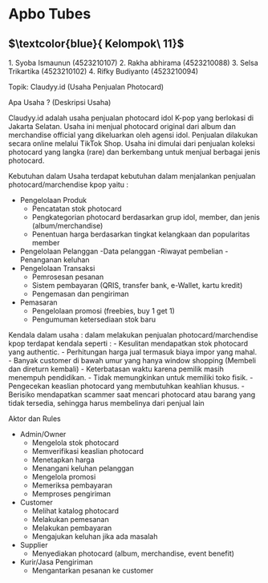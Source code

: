 # Apbo Tubes

## $\textcolor{blue}{ Kelompok\ 11}$

1.⁠ ⁠Syoba Ismaunun (4523210107)
2.⁠ ⁠Rakha abhirama (4523210088)
3.⁠ ⁠Selsa Trikartika (4523210102)
4.⁠ ⁠Rifky Budiyanto (4523210094)

Topik: Claudyy.id (Usaha Penjualan Photocard)

Apa Usaha ? (Deskripsi Usaha)

Claudyy.id adalah usaha penjualan photocard idol K-pop yang berlokasi di Jakarta Selatan. Usaha ini menjual photocard original dari album dan merchandise official yang dikeluarkan oleh agensi idol. Penjualan dilakukan secara online melalui TikTok Shop. Usaha ini dimulai dari penjualan koleksi photocard yang langka (rare) dan berkembang untuk menjual berbagai jenis photocard.

Kebutuhan dalam Usaha 
terdapat kebutuhan dalam menjalankan penjualan photocard/marchendise kpop yaitu :
- Pengelolaan Produk
    - Pencatatan stok photocard
    - Pengkategorian photocard berdasarkan grup idol, member, dan jenis (album/merchandise)
    - Penentuan harga berdasarkan tingkat kelangkaan dan popularitas member
- Pengelolaan Pelanggan
    -Data pelanggan
    -Riwayat pembelian
    -Penanganan keluhan
- Pengelolaan Transaksi
    - Pemrosesan pesanan
    - Sistem pembayaran (QRIS, transfer bank, e-Wallet, kartu kredit)
    - Pengemasan dan pengiriman
- Pemasaran
    - Pengelolaan promosi (freebies, buy 1 get 1)
    - Pengumuman ketersediaan stok baru

Kendala dalam usaha :
dalam melakukan penjualan photocard/marchendise kpop terdapat kendala seperti :
    - Kesulitan mendapatkan stok photocard yang authentic.
    - Perhitungan harga jual termasuk biaya impor yang mahal.
    - Banyak customer di bawah umur yang hanya window shopping (Membeli dan direturn kembali)
    - Keterbatasan waktu karena pemilik masih menempuh pendidikan.
    - Tidak memungkinkan untuk memiliki toko fisik.
    - Pengecekan keaslian photocard yang membutuhkan keahlian khusus.
    - Berisiko mendapatkan scammer saat mencari photocard atau barang yang tidak tersedia, sehingga harus membelinya dari penjual lain

Aktor dan Rules

- Admin/Owner
    - Mengelola stok photocard
    - Memverifikasi keaslian photocard
    - Menetapkan harga
    - Menangani keluhan pelanggan
    - Mengelola promosi
    - Memeriksa pembayaran
    - Memproses pengiriman
- Customer
    - Melihat katalog photocard
    - Melakukan pemesanan
    - Melakukan pembayaran
    - Mengajukan keluhan jika ada masalah
- Supplier
    - Menyediakan photocard (album, merchandise, event benefit)
- Kurir/Jasa Pengiriman
    - Mengantarkan pesanan ke customer


